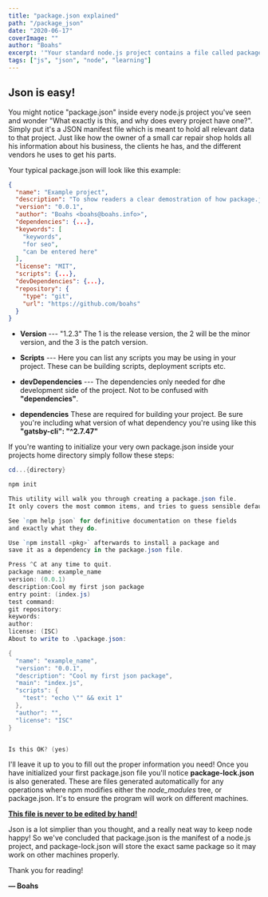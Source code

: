 ```yaml
---
title: "package.json explained"
path: "/package_json"
date: "2020-06-17"
coverImage: ""
author: "Boahs"
excerpt: '"Your standard node.js project contains a file called package.json..."'
tags: ["js", "json", "node", "learning"]
---
```

## Json is easy! 

You might notice "package.json" inside every node.js project you've seen and wonder "What exactly is this, and why does every project have one?". Simply put it's a JSON manifest file which is meant to hold all relevant data to that project. Just like how the owner of a small car repair shop holds all his information about his business, the clients he has, and the different vendors he uses to get his parts. 

Your typical package.json will look like this example: 

```json
{
  "name": "Example project", 
  "description": "To show readers a clear demostration of how package.json works",
  "version": "0.0.1",
  "author": "Boahs <boahs@boahs.info>",
  "dependencies": {...},
  "keywords": [
    "keywords",
    "for seo",
    "can be entered here"
  ],
  "license": "MIT",
  "scripts": {...},
  "devDependencies": {...},
  "repository": {
    "type": "git",
    "url": "https://github.com/boahs"
  }
}
```

* <b>Version</b> --- "1.2.3" The 1 is the release version, the 2 will be the minor version, and the 3 is the patch version. 

* <b>Scripts</b> --- Here you can list any scripts you may be using in your project. These can be building scripts, deployment scripts etc. 

* <b>devDependencies</b> --- The dependencies only needed for dhe development side of the project. Not to be confused with <b>"dependencies"</b>. 

* <b>dependencies</b> These are required for building your project. Be sure you're including what version of what dependency you're using like this <b>"gatsby-cli": "^2.7.47"</b> 

If you're wanting to initialize your very own package.json inside your projects home directory simply follow these steps:

```powershell
cd...{directory}
```

```powershell
npm init
```

```powershell
This utility will walk you through creating a package.json file.
It only covers the most common items, and tries to guess sensible defaults.

See `npm help json` for definitive documentation on these fields
and exactly what they do.

Use `npm install <pkg>` afterwards to install a package and
save it as a dependency in the package.json file.

Press ^C at any time to quit.
package name: example_name
version: (0.0.1)
description:Cool my first json package
entry point: (index.js)
test command:
git repository:
keywords:
author:
license: (ISC)
About to write to .\package.json:

{
  "name": "example_name",
  "version": "0.0.1",
  "description": "Cool my first json package",
  "main": "index.js",
  "scripts": {
    "test": "echo \"" && exit 1"
  },
  "author": "",
  "license": "ISC"
}


Is this OK? (yes)
```

I'll leave it up to you to fill out the proper information you need! Once you have initialized your first package.json file you'll notice <b>package-lock.json</b> is also generated. These are files generated automatically for any operations where npm modifies either the <i>node_modules</i> tree, or package.json. It's to ensure the program will work on different machines. 

<b><u>This file is never to be edited by hand!</u></b>

Json is a lot simplier than you thought, and a really neat way to keep node happy! So we've concluded that package.json is the manifest of a node.js project, and package-lock.json will store the exact same package so it may work on other machines properly. 

Thank you for reading! 

**— Boahs**